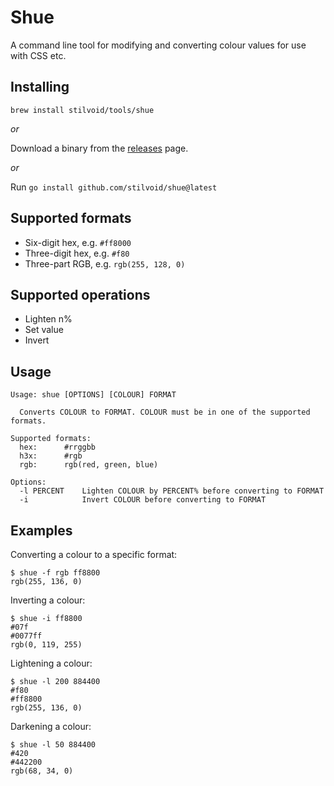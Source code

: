 # Shue

A command line tool for modifying and converting colour values for use with CSS etc.

## Installing

`brew install stilvoid/tools/shue`

_or_

Download a binary from the [releases](https://github.com/stilvoid/shue/releases) page.

_or_

Run `go install github.com/stilvoid/shue@latest`

## Supported formats

* Six-digit hex, e.g. `#ff8000`
* Three-digit hex, e.g. `#f80`
* Three-part RGB, e.g. `rgb(255, 128, 0)`

## Supported operations

* Lighten n%
* Set value
* Invert

## Usage

    Usage: shue [OPTIONS] [COLOUR] FORMAT

      Converts COLOUR to FORMAT. COLOUR must be in one of the supported formats.

    Supported formats:
      hex:      #rrggbb
      h3x:      #rgb
      rgb:      rgb(red, green, blue)

    Options:
      -l PERCENT    Lighten COLOUR by PERCENT% before converting to FORMAT
      -i            Invert COLOUR before converting to FORMAT

## Examples

Converting a colour to a specific format:

    $ shue -f rgb ff8800
    rgb(255, 136, 0)

Inverting a colour:

    $ shue -i ff8800
    #07f
    #0077ff
    rgb(0, 119, 255)

Lightening a colour:

    $ shue -l 200 884400
    #f80
    #ff8800
    rgb(255, 136, 0)

Darkening a colour:

    $ shue -l 50 884400
    #420
    #442200
    rgb(68, 34, 0)
